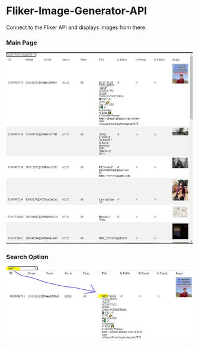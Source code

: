 # Fliker-Image-Generator-API
Connect to the Fliker API and displays images from there.

<h3>Main Page</h3>
<center> <img src="Images/Capture.JPG" width="800px"></center>

<h3>Search Option</h3>
<img src="Images/Captsdsdure.JPG">

